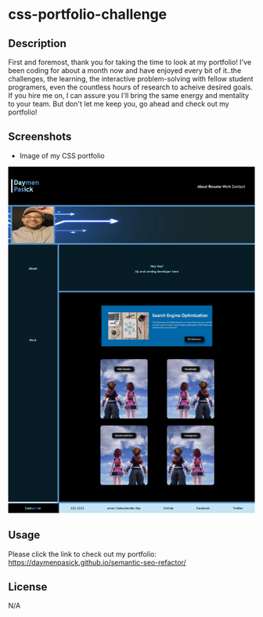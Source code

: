# css-portfolio-challenge

## Description

First and foremost, thank you for taking the time to look at my portfolio! I've been coding for about a month now and have enjoyed every bit of it..the challenges, the learning, the interactive problem-solving with fellow student programers, even the countless hours of research to acheive desired goals. If you hire me on, I can assure you I'll bring the same energy and mentality to your team. But don't let me keep you, go ahead and check out my portfolio!

## Screenshots

- Image of my CSS portfolio

![completed product website screenshot](./assets/images/Daymens-CSS-Portfolio.png)

## Usage

Please click the link to check out my portfolio: 
https://daymenpasick.github.io/semantic-seo-refactor/


## License

N/A

